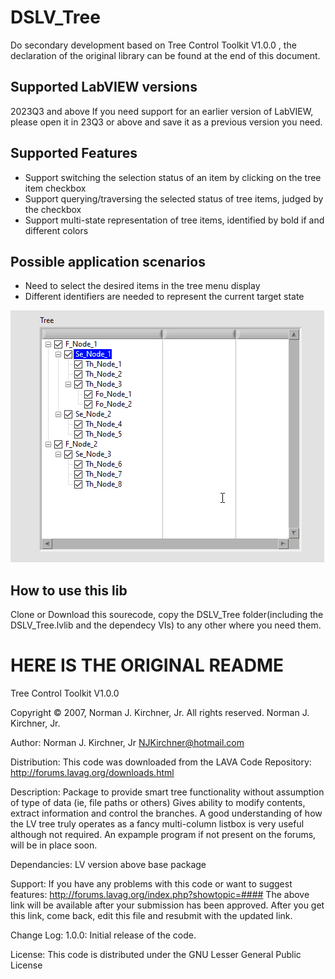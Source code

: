 # DSLV_Tree
Do secondary development based on Tree Control Toolkit V1.0.0 , the declaration of the original library can be found at the end of this document.


## Supported LabVIEW versions
2023Q3 and above
If you need support for an earlier version of LabVIEW, please open it in 23Q3 or above and save it as a previous version you need.

## Supported Features
- Support switching the selection status of an item by clicking on the tree item checkbox
- Support querying/traversing the selected status of tree items, judged by the checkbox
- Support multi-state representation of tree items, identified by bold if and different colors

## Possible application scenarios
- Need to select the desired items in the tree menu display
- Different identifiers are needed to represent the current target state

![CheckboxDemo](assets\CheckboxDemo.gif)

## How to use this lib
Clone or Download this sourecode, copy the DSLV_Tree folder(including the DSLV_Tree.lvlib and the dependecy VIs) to any other where you need them.

# HERE IS THE ORIGINAL README
Tree Control Toolkit V1.0.0

Copyright © 2007, Norman J. Kirchner, Jr.
All rights reserved.
Norman J. Kirchner, Jr.

Author:
Norman J. Kirchner, Jr
NJKirchner@hotmail.com

Distribution:
This code was downloaded from the LAVA Code Repository: http://forums.lavag.org/downloads.html


Description:
Package to provide smart tree functionality without assumption of type of data (ie, file paths or others)
Gives ability to modify contents, extract information and control the branches.
A good understanding of how the LV tree truly operates as a fancy multi-column listbox is very useful although not required.
An expample program if not present on the forums, will be in place soon.

Dependancies:
LV version above base package


Support:
If you have any problems with this code or want to suggest features:
http://forums.lavag.org/index.php?showtopic=####
The above link will be available after your submission has been approved. After you get this link, come back, edit this file and resubmit with the updated link.

Change Log:
1.0.0: Initial release of the code.


License:
This code is distributed under the GNU Lesser General Public License
